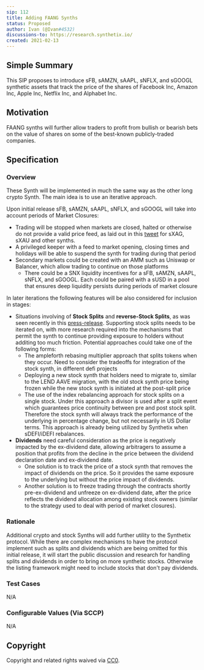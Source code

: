```yaml
---
sip: 112
title: Adding FAANG Synths
status: Proposed
author: Ivan (@Ivan#4532)
discussions-to: https://research.synthetix.io/
created: 2021-02-13
---
```


<!--You can leave these HTML comments in your merged SIP and delete the visible duplicate text guides, they will not appear and may be helpful to refer to if you edit it again. This is the suggested template for new SIPs. Note that an SIP number will be assigned by an editor. When opening a pull request to submit your SIP, please use an abbreviated title in the filename, `sip-draft_title_abbrev.md`. The title should be 44 characters or less.-->

## Simple Summary

<!--"If you can't explain it simply, you don't understand it well enough." Simply describe the outcome the proposed changes intends to achieve. This should be non-technical and accessible to a casual community member.-->

This SIP proposes to introduce sFB, sAMZN, sAAPL, sNFLX, and sGOOGL synthetic assets that track the price of the shares of Facebook Inc, Amazon Inc, Apple Inc, Netflix Inc, and Alphabet Inc.

## Motivation

<!--This is the problem statement. This is the *why* of the SIP. It should clearly explain *why* the current state of the protocol is inadequate.  It is critical that you explain *why* the change is needed, if the SIP proposes changing how something is calculated, you must address *why* the current calculation is innaccurate or wrong. This is not the place to describe how the SIP will address the issue!-->

FAANG synths will further allow traders to profit from bullish or bearish bets on the value of shares on some of the best-known publicly-traded companies.

## Specification

<!--The specification should describe the syntax and semantics of any new feature, there are five sections
1. Overview
2. Rationale
3. Technical Specification
4. Test Cases
5. Configurable Values
-->

### Overview

<!--This is a high level overview of *how* the SIP will solve the problem. The overview should clearly describe how the new feature will be implemented.-->

These Synth will be implemented in much the same way as the other long crypto Synth. The main idea is to use an iterative approach.

Upon initial release sFB, sAMZN, sAAPL, sNFLX, and sGOOGL will take into account periods of Market Closures:
- Trading will be stopped when markets are closed, halted or otherwise do not provide a valid price feed, as laid out in this [tweet](https://twitter.com/kaiynne/status/1356041428007149568) for sXAG, sXAU and other synths.
- A privileged keeper with a feed to market opening, closing times and holidays will be able to suspend the synth for trading during that period
- Secondary markets could be created with an AMM such as Uniswap or Balancer, which allow trading to continue on those platforms
  - There could be a SNX liquidity incentives for a sFB, sAMZN, sAAPL, sNFLX, and sGOOGL. Each could be paired with a sUSD in a pool that ensures deep liquidity persists during periods of market closure 

In later iterations the following features will be also considered for inclusion in stages:
- Situations involving of **Stock Splits** and **reverse-Stock Splits**, as was seen recently in this [press-release](https://ir.tesla.com/press-release/tesla-announces-five-one-stock-split). Supporting stock splits needs to be iterated on, with more research required into the mechanisms that permit the synth to continue providing exposure to holders without additing too much friction.   Potential approaches could take one of the following forms:
    - The ampleforth rebasing multiplier approach that splits tokens when they occur. Need to consider the tradeoffs for integration of the stock synth, in different defi projects
    - Deploying a new stock synth that holders need to migrate to, similar to the LEND AAVE migration, with the old stock synth price being frozen while the new stock synth is initiated at the post-split price
    - The use of the index rebalancing approach for stock splits on a single stock. Under this approach a divisor is used after a split event  which guarantees price continuity between pre and post stock split. Therefore the stock synth will always track the performance of the underlying in percentage change, but not necessarily in US Dollar terms. This approach is already being utilized by Synthetix  when sDEFI/iDEFI rebalances.
- **Dividends** need careful consideration as the price is negatively impacted by the ex-dividend date, allowing arbitragers to assume a position that profits from the decline in the price between the dividend declaration date and ex-dividend date.
  - One solution is to track the price of a stock synth that removes the impact of dividends on the price. So it provides the same exposure to the underlying but without the price impact of dividends.
  - Another solution is to freeze trading through the contracts shortly pre-ex-dividend and unfreeze on ex-dividend date, after the price reflects the dividend allocation among existing stock owners (similar to the strategy used to deal with period of market closures).
         
### Rationale

<!--This is where you explain the reasoning behind how you propose to solve the problem. Why did you propose to implement the change in this way, what were the considerations and trade-offs. The rationale fleshes out what motivated the design and why particular design decisions were made. It should describe alternate designs that were considered and related work. The rationale may also provide evidence of consensus within the community, and should discuss important objections or concerns raised during discussion.-->

Additional crypto and stock Synths will add further utility to the Synthetix protocol. While there are complex mechanisms to have the protocol implement such as splits and dividends which are being omitted for this initial release, it will start the public discussion and research for handling splits and dividends in order to bring on more synthetic stocks. Otherwise the listing framework might need to include stocks that don't pay dividends.

### Test Cases

N/A

### Configurable Values (Via SCCP)

<!--Please list all values configurable via SCCP under this implementation.-->

N/A

## Copyright

Copyright and related rights waived via [CC0](https://creativecommons.org/publicdomain/zero/1.0/).
